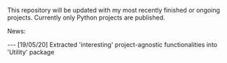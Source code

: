 This repository will be updated with my most recently finished or ongoing projects. Currently only Python projects are published.

News:

--- [19/05/20] Extracted 'interesting' project-agnostic functionalities into 'Utility' package
